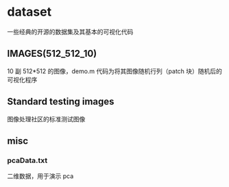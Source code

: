 
# dataset

一些经典的开源的数据集及其基本的可视化代码

## IMAGES(512_512_10)

10 副 512*512 的图像，demo.m 代码为将其图像随机行列（patch 块）随机后的可视化程序

## Standard testing images

图像处理社区的标准测试图像

## misc
### pcaData.txt
二维数据，用于演示 pca
